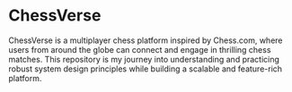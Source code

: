 # ChessVerse
 ChessVerse is a multiplayer chess platform inspired by Chess.com, where users from around the globe can connect and engage in thrilling chess matches. This repository is my journey into understanding and practicing robust system design principles while building a scalable and feature-rich platform.
